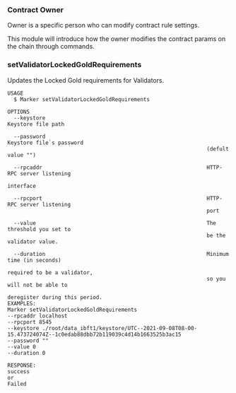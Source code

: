 ### Contract Owner 

Owner is a specific person who can modify contract rule settings.

This module will introduce how the owner modifies the contract params on the chain through  commands.

### setValidatorLockedGoldRequirements

Updates the Locked Gold requirements for Validators.

```shell
USAGE
  $ Marker setValidatorLockedGoldRequirements

OPTIONS
  --keystore                                                   Keystore file path
  
  --password                                                   Keystore file`s password 
                                                               (defult value "") 

  --rpcaddr                                                    HTTP-RPC server listening 
                                                               interface
                                                             
  --rpcport                                                    HTTP-RPC server listening 
                                                               port

  --value                                                      The threshold you set to 
                                                               be the validator value.         

  --duration                                                   Minimum time (in seconds)
                                                               required to be a validator,
                                                               so you will not be able to
                                                               deregister during this period.
EXAMPLES:
Marker setValidatorLockedGoldRequirements
--rpcaddr localhost
--rpcport 8545
--keystore ./root/data_ibft1/keystore/UTC--2021-09-08T08-00-15.473724074Z--1c0edab88dbb72b119039c4d14b1663525b3ac15
--password ""
--value 0
--duration 0

RESPONSE:
success
or
Failed
```
